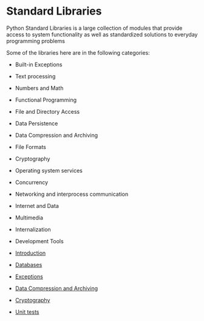 # Standard Libraries

Python Standard Libraries is a large collection of modules that provide access to system functionality as well as standardized solutions to everyday programming problems

Some of the libraries here are in the following categories:

- Built-in Exceptions
- Text processing
- Numbers and Math
- Functional Programming
- File and Directory Access
- Data Persistence
- Data Compression and Archiving
- File Formats
- Cryptography
- Operating system services
- Concurrency
- Networking and interprocess communication
- Internet and Data
- Multimedia
- Internalization
- Development Tools

- [Introduction](intro.md)
- [Databases](databases.md)
- [Exceptions](exceptions.md)
- [Data Compression and Archiving](compression.md)
- [Cryptography](00_intro.md)
- [Unit tests](tests.md)
